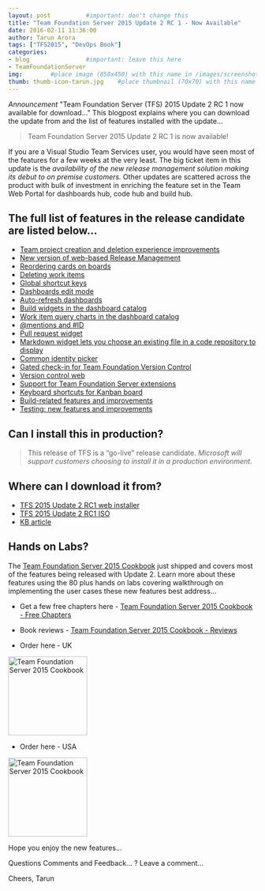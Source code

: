 ```yaml
---
layout: post          #important: don't change this
title: "Team Foundation Server 2015 Update 2 RC 1 - Now Available"
date: 2016-02-11 11:36:00 
author: Tarun Arora
tags: ["TFS2015", "DevOps Book"]
categories:
- blog                #important: leave this here
- TeamFoundationServer
img:        #place image (850x450) with this name in /images/screenshots
thumb: thumb-icon-tarun.jpg    #place thumbnail (70x70) with this name in /images/screenshotsthumbs/
---
```

*Announcement* "Team Foundation Server (TFS) 2015 Update 2 RC 1 now available for download..." This blogpost explains where you can download the update from and the list of features installed with the update...  
<!--more-->

> Team Foundation Server 2015 Update 2 RC 1 is now available! 

If you are a Visual Studio Team Services user, you would have seen most of the features for a few weeks at the very least. The big ticket item in this update is the *availability of the new release management solution making its debut to on premise customers.* Other updates are scattered across the product with bulk of investment in enriching the feature set in the Team Web Portal for dashboards hub, code hub and build hub. 

## The full list of features in the release candidate are listed below...
 
+ [Team project creation and deletion experience improvements](https://www.visualstudio.com/news/tfs2015-update2-vs#teamproj "Team project creation and deletion experience improvements")
+ [New version of web-based Release Management](https://www.visualstudio.com/news/tfs2015-update2-vs#newrmtfs "New version of web-based Release Management")
+ [Reordering cards on boards](https://www.visualstudio.com/news/tfs2015-update2-vs#reorder "Reordering cards on boards")
+ [Deleting work items](https://www.visualstudio.com/news/tfs2015-update2-vs#delwork "Deleting work items")
+ [Global shortcut keys](https://www.visualstudio.com/news/tfs2015-update2-vs#globalshort "Global shortcut keys")
+ [Dashboards edit mode](https://www.visualstudio.com/news/tfs2015-update2-vs#dashedit "Dashboards edit mode")
+ [Auto-refresh dashboards](https://www.visualstudio.com/news/tfs2015-update2-vs#autodash "Auto-refresh dashboards")
+ [Build widgets in the dashboard catalog](https://www.visualstudio.com/news/tfs2015-update2-vs#widgetdb "Build widgets in the dashboard catalog")
+ [Work item query charts in the dashboard catalog](https://www.visualstudio.com/news/tfs2015-update2-vs#wiqdash "Work item query charts in the dashboard catalog")
+ [@mentions and #ID](https://www.visualstudio.com/news/tfs2015-update2-vs#mentionsid "@mentions and #ID")
+ [Pull request widget](https://www.visualstudio.com/news/tfs2015-update2-vs#prwidget "Pull request widget")
+ [Markdown widget lets you choose an existing file in a code repository to display](https://www.visualstudio.com/news/tfs2015-update2-vs#mdwidget "Markdown widget lets you choose an existing file in a code repository to display")
+ [Common identity picker](https://www.visualstudio.com/news/tfs2015-update2-vs#commonip "Common identity picker")
+ [Gated check-in for Team Foundation Version Control](https://www.visualstudio.com/news/tfs2015-update2-vs#gatedcheck "Gated check-in for Team Foundation Version Control")
+ [Version control web](https://www.visualstudio.com/news/tfs2015-update2-vs#vcweb "Version control web")
+ [Support for Team Foundation Server extensions](https://www.visualstudio.com/news/tfs2015-update2-vs#suppext "Support for Team Foundation Server extensions")
+ [Keyboard shortcuts for Kanban board](https://www.visualstudio.com/news/tfs2015-update2-vs#keyshort "Keyboard shortcuts for Kanban board")
+ [Build-related features and improvements](https://www.visualstudio.com/news/tfs2015-update2-vs#builditems "Build-related features and improvements")
+ [Testing: new features and improvements](https://www.visualstudio.com/news/tfs2015-update2-vs#testing "Testing: new features and improvements")   

## Can I install this in production?

> This release of TFS is a “go-live” release candidate.  _Microsoft will support customers choosing to install it in a production environment._  

## Where can I download it from?

+ [TFS 2015 Update 2 RC1 web installer](http://go.microsoft.com/fwlink/?LinkId=626619 "TFS 2015 Update 2 RC1 web installer")
+ [TFS 2015 Update 2 RC1 ISO](http://go.microsoft.com/fwlink/?LinkId=626620 "TFS 2015 Update 2 RC1 ISO")
+ [KB article](https://msdn.microsoft.com/en-us/library/2a90cb85-8296-417a-a4a8-1379998c4588 "KB article")

## Hands on Labs?

The [Team Foundation Server 2015 Cookbook](http://www.visualstudiogeeks.com/blog/book/teamfoundationserver/TeamFoundationServer2015-DevOps-ALM-Cookbook-by-TarunArora "Team Foundation Server 2015 Cookbook") just shipped and covers most of the features being released with Update 2. Learn more about these features using the 80 plus hands on labs covering walkthrough on implementing the user cases these new features best address...


+ Get a few free chapters here - [Team Foundation Server 2015 Cookbook - Free Chapters]( https://www.packtpub.com/networking-and-servers/microsoft-team-foundation-server-2015-cookbook "Team Foundation Server 2015 Cookbook Free Chapters")

+ Book reviews - [Team Foundation Server 2015 Cookbook - Reviews](http://www.amazon.co.uk/gp/product/1784391050/tararo-21 "Team Foundation Server 2015 Cookbook - Reviews")  

+ Order here - UK 
<a href="http://www.amazon.co.uk/Microsoft-Team-Foundation-Server-Cookbook/dp/1784391050/tararo-21">
<img src="http://ecx.images-amazon.com/images/I/51H4uFlvjAL._SX403_BO1,204,203,200_.jpg"
alt="Team Foundation Server 2015 Cookbook" height="160" width="160" border="0" /></a>

+ Order here - USA 
<a href="http://www.amazon.com/gp/product/B0148S9GUE/tararo-20">
<img src="http://ecx.images-amazon.com/images/I/51H4uFlvjAL._SX403_BO1,204,203,200_.jpg"
alt="Team Foundation Server 2015 Cookbook" height="160" width="160" border="0" /></a>

Hope you enjoy the new features... 


Questions Comments and Feedback... ? Leave a comment...


Cheers, 
Tarun

